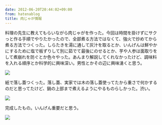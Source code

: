 ```yaml
---
date: 2012-06-20T20:44:02+09:00
from: hatenablog
title: 肉じゃが情報
---
```

料理の先生に教えてもらいながら肉じゃがを作った。今回は時間を掛けずにサクっと作る手順でやりたかったので、全部煮る方法ではなくて、強火で炒めてから煮る方法でつくった。しらたきを湯に通して灰汁を取るとか、いんげんは鮮やかにするために塩で板ずりして別に茹でて最後にのせるとか、芋や人参は面取りをして煮崩れを防ぐとか色々やった。あんまり解説してくれなかったけど、調味料を入れる順序とか科学的に興味深い。男性とかその辺に興味湧くと思う。

![](http://dl.dropbox.com/u/5978869/image/20120620_201348.png)

紙で落し蓋つくった。落し蓋、実家では木の落し蓋使ってたから重さで何かするのだと思ってたけど、鍋の上部まで煮えるようにやるものらしかった。渋い。

![](http://dl.dropbox.com/u/5978869/image/20120620_201416.png)

完成したもの。いんげん重要だと思う。

![](http://dl.dropbox.com/u/5978869/image/20120620_201454.png)

